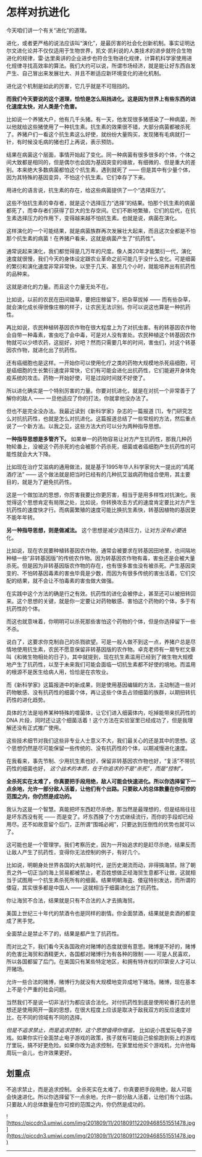 # 怎样对抗进化

今天咱们讲一个有关“进化”的道理。

进化，或者更严格的说法应该叫“演化”，是最厉害的社会化创新机制。事实证明达尔文进化论并不仅仅适用于生物世界，凯文·凯利说的人类技术的进步就符合生物进化的规律，雷·达里奥讲的企业进步也符合生物进化规律，计算机科学家使用进化规律寻找高效率的算法。我们大约可以说，所谓市场经济，就是能让好东西自发产生、自己冒出来发展壮大、并且不断适应新环境变化的进化机制。

进化这个机制是如此的厉害，它几乎就是不可阻挡的。

 **而我们今天要说的这个道理，恰恰是怎么阻挡进化。这是因为世界上有些东西的进化速度太快，对人类是个危害。**

比如说一个养猪大户，他有几千头猪。有一天，他发现很多猪感染了一种病菌，所以他就给这些猪使用了一种抗生素。抗生素的效果很不错，大部分病菌都被杀死了。养猪户们一看这个抗生素这么好使，就纷纷大量购买，发现猪有毛病就打一针，有时候没毛病的猪也打上再说，表示预防。

结果在病菌这个层面，事情开始起了变化。同一种病菌有很多很多的个体，个体之间大致都是相同的，但是偶尔也会因为基因突变的缘故，有细微的、但是重大的差别。本来绝大多数病菌都怕这个抗生素，遇到就死了 —— 但是其中有少量个体，因为其特殊的基因变异，不怕这个抗生素。它们幸存了下来。

用进化的语言说，抗生素的存在，给这些病菌提供了一个“选择压力”。

这些不怕抗生素的幸存者，就是这个选择压力“选择”的结果。怕那个抗生素的病菌都死了，而幸存者们获得了巨大的生存空间。它们不断地繁殖，它们的后代，在抗生素选择压力的作用下，变得越来越不怕抗生素。也就是说，病菌在演化。

这样演化的一个可能结果，就是病菌族群再次发展壮大起来，而且这次全都是不怕那个抗生素的病菌！在养猪户看来，这就是病菌产生了“抗药性”。

通常说起来演化，我们都觉得是几万年的尺度。像人类20年才能繁衍一代，演化速度就很慢，我们今天的身体设定跟农业革命之前可能几乎没什么变化。可是细菌的繁衍和演化速度非常非常快，以至于几天、甚至几个小时，就能培养出有抗药性的品种来。

这就是进化的力量。而且这个力量无处不在。

比如说，以前的农民在田间锄草，要把庄稼留下，把杂草拔掉 —— 而有些杂草，就会演化成长得很像庄稼的样子，让农民无法识别。你可以说这也算是一种抗药性。

再比如说，农民种植转基因农作物在很大程度上为了对抗虫害。有的转基因农作物会自带一种毒素，害虫吃了会中毒，可是对人没有害处。农民种植这个转基因农作物就可以少喷农药，这挺好，对吧？然而只需要几年的时间，害虫们，对这个转基因农作物，就进化出了抗药性。

还有癌细胞也是这样。一开始你可以使用化疗之类的药物大规模地杀死癌细胞，可是癌细胞的生长繁衍速度非常快，它们有可能会进化出抗药性，它们能避开身体免疫系统的攻击。药物一开始好使，可是过段时间就不好使了。

所以进化确实是一个特别厉害的力量。你要对抗进化，就是在对抗一个非常善于了解你的敌人 —— 一旦他适应了你的打法，你就拿他没办法了。

但也不是完全没办法。我最近读到《新科学家》杂志的一篇报道 [1]，专门研究怎么对抗抗药性，也就是怎么对抗进化。这篇报道总结了一些常规的方法，然后重点说了一个新方法。以我之见，这些方法大约可以分为两种指导思想。

 **一种指导思想是多管齐下。** 如果单一的药物容易让对方产生抗药性，那我几种药物轮番上，没被这个药杀死的也会被那个药杀死，细菌或者癌细胞产生抗药性的可能性就会大大下降。

比如现在治疗艾滋病的通用做法，就是基于1995年华人科学家何大一提出的“鸡尾酒疗法” —— 这个做法就是把当时已经有的几种抗艾滋病药物组合使用，其主要目的，就是为了避免抗药性。

这是一个做加法的思想，你厉害我要比你更厉害，相当于是用多样性对抗演化。我觉得这个思想肯定有局限之处，比如说，你转换攻击方式的速度肯定要比对方产生抗药性的速度快才行。而病菌繁殖的速度可能比换抗生素快，转基因植物的基因更不能年年转。

 **另一种指导思想，则是做减法。** 这个思想是减少选择压力，让对方*没有必要*进化。

比如说，现在农民要种植转基因农作物，通常会被要求在转基因田地里，也间隔地种植一些“非转基因版”的传统农作物。因为转基因农作物有毒，害虫还是会被大量杀死。但是因为非转基因版农作物的存在，也有很多害虫没有被杀死。产生基因突变的、不怕转基因毒素的害虫毕竟是少数，而因为有很多传统的害虫活着，它们交配的结果，就不会让不怕毒素的害虫做大做强。

在实践中这个方法的确是行之有效。抗药性的进化会被停止，甚至还可以被扭转回来。这个思想的关键，就是你一定要让对药物敏感、害怕这个药物的个体，多于有抗药性的个体。

而这也就意味着，你明明可以杀死那些害怕这个药物的个体，但是你选择留下一些不杀。

说白了，这要求你克制自己的杀戮欲望。可是一般人做不到这一点，养猪户总是尽情地使用抗生素，农民不愿意保留非转基因版的农作物。卓克老师有一期专栏文章叫《和微生物相处的日子》，其中就提到，现在抗生素滥用已经到了微生物大规模地产生了抗药性，以至于未来我们可能会面临一切抗生素都不好使的境地。而滥用的根源不是医生给病人用，恰恰是在农牧业。

而《新科学家》这篇报道中的新成果，则是使用基因编辑的方法，主动制造一些对药物敏感、没有抗药性的细菌个体，再让这些个体去占领细菌的族群，以期扭转抗药性的进化趋势。

具体的方法是培养某种特殊的噬菌体，让它们进入细菌体内，吃掉能带来抗药性的 DNA 片段，同时还让这个细菌活着！这个方法在实验室里已经成功了，但是我理解还没有正式推广使用。

这些技术细节对我们这些非专业人士意义不大，我们最关心的还是其中的思想。这个思想仍然是尽可能保留一些传统的、没有抗药性的个体，以期减慢进化速度。

在我看来，事先节制、少用抗生素也好，保留非转基因农作物也好，“复活”不带抗药性的细菌也好， *这个战术的本质，在于你追求的不是“杀死”，而是“控制”。*

 **全杀死实在太难了，你真要把手段用绝，敌人可能会快速进化。所以你选择留下一点余地，允许一部分敌人活着，让他们有个出路。只要敌人的总体数量在你可控的范围之内，你仍然是成功的。**

我认为这是一个智慧。真能把坏东西赶尽杀绝，那当然是最理想的，但是结局往往是坏东西没有死 —— 而是变了。坏东西换了个方式继续流行，而你的手段却已经用尽。还不如故意留个后门，正所谓“围城必阙”，只要达到压倒性的优势也就可以了。

这可能也是一个管理学。我们考察历史，因为一开始追求的是赶尽杀绝，结果反而让敌人产生了抗药性，变得你无法控制的例子，有好几个。

比如说，明朝身处世界各国的大航海时代，逆历史潮流而动，非得搞海禁。除了朝贡之外一切正当的海上贸易都被禁止，老百姓想做正经海贸生意都不让做，这就相当于试图用一个抗生素杀死所有的细菌。结果明朝海盗、倭寇特别发达，而所谓的倭寇，其实很多都是中国人 —— 这就相当于细菌进化出了抗药性。

你让海贸不合法，结果就是只有不合法的人才去搞海贸。

美国上世纪三十年代的禁酒令也是同样的剧情。你全面禁酒，结果就是卖酒的都变成了黑手党。

全面禁止是禁止不了的，结果是都产生了抗药性。

而对比之下，我们看今天各国政府对赌博的态度就很有意思。赌博是不好的，赌博的危害比海贸和酒精更大，各国都对赌博行为有各种的限制 —— 可是人民喜欢，所以各国都留了后门。在美国只有某些特定地区，和拥有特许权的印第安人才可以开赌场。

允许一些合法的赌博，赌博行为就没有大规模地变异成地下赌场。赌博，现在基本上不是个严重的社会问题。

当然我们不是说一切非法行为都应该合法化。对付抗药性到底是使用轮番打击的思想还是使用网开一面的思想，在很大程度上应该是取决于敌我双方的反应速度对比，在不同的领域有不同的选择。

 *但是不追求禁止，而是追求控制，这个思想值得你借鉴。* 比如说小孩爱玩电子游戏。如果你实行全面禁止电子游戏的政策，孩子就有可能自己偷偷跑到街上的游戏厅里玩，搞不好更危险。如果你改为追求控制，在家里给他买个游戏机，允许他每周玩一会儿，也许效果更好。

## 划重点

不追求禁止，而是追求控制。
全杀死实在太难了，你真要把手段用绝，敌人可能会快速进化。所以你选择留下一点余地，允许一部分敌人活着，让他们有个出路。只要敌人的总体数量在你可控的范围之内，你仍然是成功的。

![https://piccdn3.umiwi.com/img/201809/11/201809112209468551551478.jpg](https://piccdn3.umiwi.com/img/201809/11/201809112209468551551478.jpg)

---
